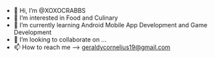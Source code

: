 - 👋 Hi, I’m @XOXOCRABBS
- 👀 I’m interested in Food and Culinary
- 🌱 I’m currently learning Android Mobile App Development and Game Development
- 💞️ I’m looking to collaborate on ...
- 📫 How to reach me --> geraldycornelius19@gmail.com

<!---
XOXOCRABBS/XOXOCRABBS is a ✨ special ✨ repository because its `README.md` (this file) appears on your GitHub profile.
You can click the Preview link to take a look at your changes.
--->
